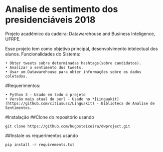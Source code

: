 # Analise de sentimento dos presidenciáveis 2018

Projeto acadêmico da cadeira: Datawarehouse and Business Inteligence, UFRPE.

Esse projeto tem como objetivo principal, desenvolvimento intelectual dos alunos.
Funcionalidades do Sistema:
```
• Obter tweets sobre determinadas hashtags(sobre candidatos).
• Analizar o sentimento dos tweets.
• Usar um Datawarehouse para obter informações sobre os dados coletados.
```

#Requerimentos:
```
• Python 3 - Usado em todo o projeto
• Versão mais atual do perl - Usado no *[Linguakit](https://github.com/citiususc/Linguakit) - Biblioteca de Analise de Sentimentos.
```

#Instalação
##Clone do repositório usando
```
git clone https://github.com/hugosteixeira/dwproject.git
```

##Instale os requerimentos usando
```
pip install -r requirements.txt
```
